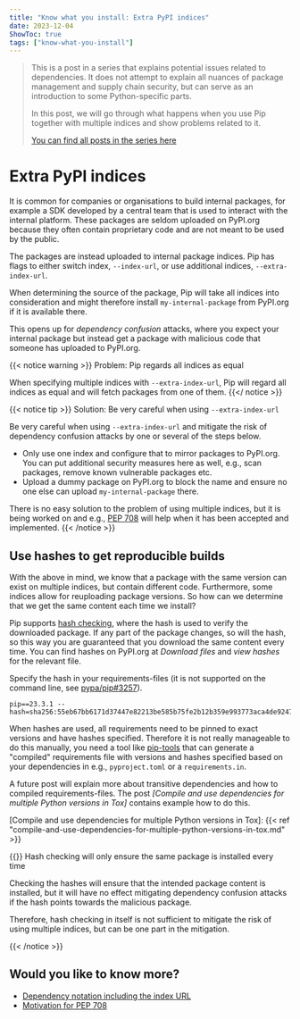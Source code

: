 ```yaml
---
title: "Know what you install: Extra PyPI indices"
date: 2023-12-04
ShowToc: true
tags: ["know-what-you-install"]
---
```


> This is a post in a series that explains potential issues related to
> dependencies. It does not attempt to explain all nuances of package
> management and supply chain security, but can serve as an introduction to
> some Python-specific parts.
> 
> In this post, we will go through what happens when you use Pip together with
> multiple indices and show problems related to it.
> 
> [You can find all posts in the series here](/tags/know-what-you-install/)


# Extra PyPI indices

It is common for companies or organisations to build internal packages, for
example a SDK developed by a central team that is used to interact with the
internal platform. These packages are seldom uploaded on PyPI.org because they
often contain proprietary code and are not meant to be used by the public.

The packages are instead uploaded to internal package indices. Pip has flags to
either switch index, `--index-url`, or use additional indices, `--extra-index-url`.

When determining the source of the package, Pip will take all indices into
consideration and might therefore install `my-internal-package` from PyPI.org
if it is available there.

This opens up for _dependency confusion_ attacks, where you expect
your internal package but instead get a package with malicious code that
someone has uploaded to PyPI.org.

{{< notice warning >}}
Problem: Pip regards all indices as equal

When specifying multiple indices with `--extra-index-url`, Pip will regard all
indices as equal and will fetch packages from one of them.
{{</ notice >}}

{{< notice tip >}}
Solution: Be very careful when using `--extra-index-url`

Be very careful when using `--extra-index-url` and mitigate the risk of
dependency confusion attacks by one or several of the steps below.

- Only use one index and configure that to mirror packages to PyPI.org. You can
  put additional security measures here as well, e.g., scan packages, remove
  known vulnerable packages etc. 
- Upload a dummy package on PyPI.org to block the name and ensure no one else
  can upload `my-internal-package` there.

There is no easy solution to the problem of using multiple indices, but it is
being worked on and e.g., [PEP 708](https://peps.python.org/pep-0708/) will
help when it has been accepted and implemented.
{{< /notice >}}

## Use hashes to get reproducible builds

With the above in mind, we know that a package with the same version can exist
on multiple indices, but contain different code. Furthermore, some indices
allow for reuploading package versions. So how can we determine that we get the
same content each time we install?

Pip supports [hash checking], where the hash is used to verify the downloaded
package. If any part of the package changes, so will the hash, so this way you
are guaranteed that you download the same content every time. You can find
hashes on PyPI.org at _Download files_ and _view hashes_ for the relevant file.

Specify the hash in your requirements-files (it is not supported on the command
line, see [pypa/pip#3257]).

```no-highlight {linenos=false}
pip==23.3.1 --hash=sha256:55eb67bb6171d37447e82213be585b75fe2b12b359e993773aca4de9247a052
```

When hashes are used, all requirements need to be pinned to exact versions and
have hashes specified. Therefore it is not really manageable to do this
manually, you need a tool like [pip-tools] that can generate a "compiled"
requirements file with versions and hashes specified based on your dependencies
in e.g., `pyproject.toml` or a `requirements.in`.

A future post will explain more about transitive dependencies and how to
compiled requirements-files. The post _[Compile and use dependencies for
multiple Python versions in Tox]_ contains example how to do this.

[Compile and use dependencies for multiple Python versions in Tox]: {{< ref "compile-and-use-dependencies-for-multiple-python-versions-in-tox.md" >}} 

{{<notice info >}}
Hash checking will only ensure the same package is installed every time

Checking the hashes will ensure that the intended package content is installed,
but it will have no effect mitigating dependency confusion attacks if the
hash points towards the malicious package.

Therefore, hash checking in itself is not sufficient to mitigate the risk of
using multiple indices, but can be one part in the mitigation.

{{< /notice >}}

[hash checking]: https://pip.pypa.io/en/stable/topics/repeatable-installs/#hash-checking
[pypa/pip#3257]: https://github.com/pypa/pip/issues/3257
[pip-tools]: https://github.com/jazzband/pip-tools



## Would you like to know more?

- [Dependency notation including the index URL](https://discuss.python.org/t/dependency-notation-including-the-index-url/5659)  
- [Motivation for PEP 708](https://peps.python.org/pep-0708/#motivation)



